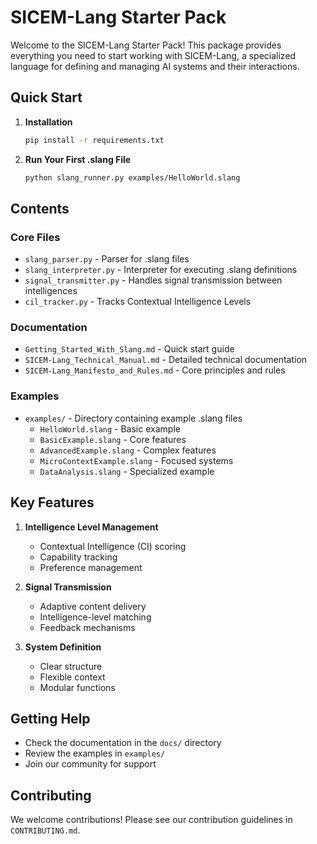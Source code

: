 # SICEM-Lang Starter Pack

Welcome to the SICEM-Lang Starter Pack! This package provides everything you need to start working with SICEM-Lang, a specialized language for defining and managing AI systems and their interactions.

## Quick Start

1. **Installation**
   ```bash
   pip install -r requirements.txt
   ```

2. **Run Your First .slang File**
   ```bash
   python slang_runner.py examples/HelloWorld.slang
   ```

## Contents

### Core Files
- `slang_parser.py` - Parser for .slang files
- `slang_interpreter.py` - Interpreter for executing .slang definitions
- `signal_transmitter.py` - Handles signal transmission between intelligences
- `cil_tracker.py` - Tracks Contextual Intelligence Levels

### Documentation
- `Getting_Started_With_Slang.md` - Quick start guide
- `SICEM-Lang_Technical_Manual.md` - Detailed technical documentation
- `SICEM-Lang_Manifesto_and_Rules.md` - Core principles and rules

### Examples
- `examples/` - Directory containing example .slang files
  - `HelloWorld.slang` - Basic example
  - `BasicExample.slang` - Core features
  - `AdvancedExample.slang` - Complex features
  - `MicroContextExample.slang` - Focused systems
  - `DataAnalysis.slang` - Specialized example

## Key Features

1. **Intelligence Level Management**
   - Contextual Intelligence (CI) scoring
   - Capability tracking
   - Preference management

2. **Signal Transmission**
   - Adaptive content delivery
   - Intelligence-level matching
   - Feedback mechanisms

3. **System Definition**
   - Clear structure
   - Flexible context
   - Modular functions

## Getting Help

- Check the documentation in the `docs/` directory
- Review the examples in `examples/`
- Join our community for support

## Contributing

We welcome contributions! Please see our contribution guidelines in `CONTRIBUTING.md`.